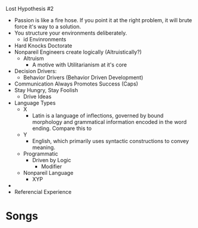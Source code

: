  Lost Hypothesis #2
- Passion is like a fire hose. If you point it at the right problem, it will brute force it's way to a solution.
- You structure your environments deliberately. 
	- id Envinronments
- Hard Knocks Doctorate
- Nonpareil Engineers create logically (Altruistically?)
	- Altruism
		- A motive with Utilitarianism at it's core
- Decision Drivers:
	- Behavior Drivers (Behavior Driven Development)
- Communication Always Promotes Success (Caps)
- Stay Hungry, Stay Foolish
	- Drive Ideas
- Language Types
	- X
		- Latin is a language of inflections, governed by bound morphology and grammatical information encoded in the word ending. Compare this to 
	- Y
		- English, which primarily uses syntactic constructions to convey meaning.
	- Programmatic
		- Driven by Logic
			- Modifier
	- Nonpareil Language
		- XYP
- 
- Referencial Experience

# Songs
